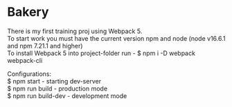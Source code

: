 # Bakery
There is my first training proj using Webpack 5. 
<br>To start work you must have the current version npm and node (node v16.6.1 and npm 7.21.1 and higher)
<br>To install Webpack 5 into project-folder run - $ npm i -D webpack webpack-cli

Configurations:
<br> $ npm start - starting dev-server
<br> $ npm run build - production mode
<br> $ npm run build-dev - development mode

